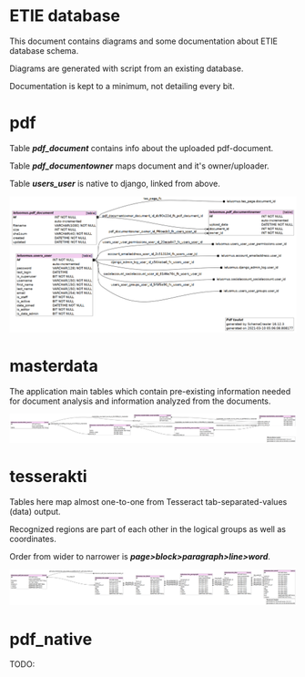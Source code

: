 ETIE database
=========

This document contains diagrams and some documentation about ETIE database schema. 

Diagrams are generated with script from an existing database.  

Documentation is kept to a minimum, not detailing every bit.  

pdf
=====

Table ***pdf_document*** contains info about the uploaded pdf-document.  

Table ***pdf_documentowner*** maps document and it's owner/uploader.  

Table ***users_user*** is native to django, linked from above.  

![pdf tables](/docs/database/pdf_tables.png)
<!-- relative style -->
<!-- <img src="database/pdf_tables.png"> -->

masterdata
=====

The application main tables which contain pre-existing information needed for document analysis and information analyzed from the documents.  

![masterdata tables](/docs/database/masterdata_tables.png)

tesserakti
=====

Tables here map almost one-to-one from Tesseract tab-separated-values (data) output.  

Recognized regions are part of each other in the logical groups as well as coordinates.  

Order from wider to narrower is ***page>block>paragraph>line>word***.  

![tesserakti tables](/docs/database/tesserakti_tables.png)

pdf_native
=====

TODO: 
<!-- 
![x tables](/docs/database/x_tables.png)
 -->
